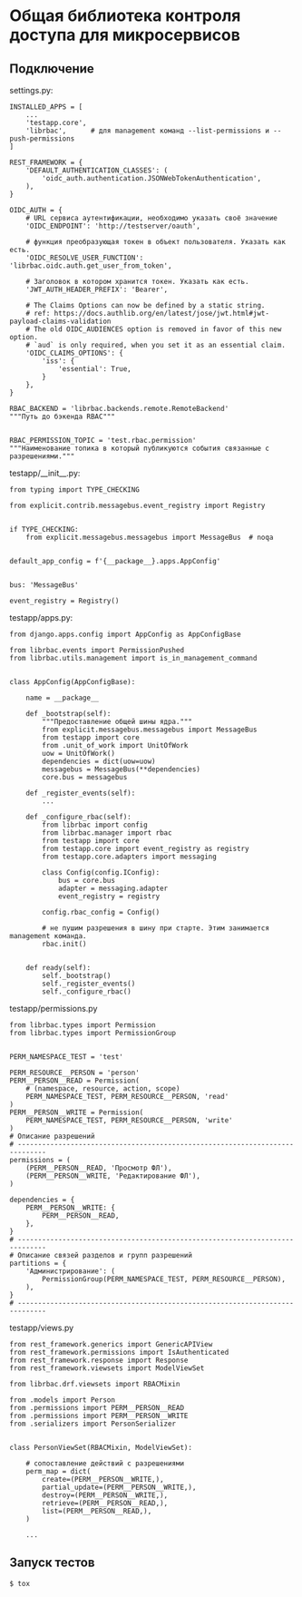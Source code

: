 # Общая библиотека контроля доступа для микросервисов

## Подключение
settings.py:
    
    INSTALLED_APPS = [
        ...
        'testapp.core',
        'librbac',      # для management команд --list-permissions и --push-permissions
    ]
    
    REST_FRAMEWORK = {
        'DEFAULT_AUTHENTICATION_CLASSES': (
            'oidc_auth.authentication.JSONWebTokenAuthentication',
        ),
    }
    
    OIDC_AUTH = {
        # URL сервиса аутентификации, необходимо указать своё значение
        'OIDC_ENDPOINT': 'http://testserver/oauth',
        
        # функция преобразующая токен в объект пользователя. Указать как есть.
        'OIDC_RESOLVE_USER_FUNCTION': 'librbac.oidc.auth.get_user_from_token',
        
        # Заголовок в котором хранится токен. Указать как есть.
        'JWT_AUTH_HEADER_PREFIX': 'Bearer',
    
        # The Claims Options can now be defined by a static string.
        # ref: https://docs.authlib.org/en/latest/jose/jwt.html#jwt-payload-claims-validation
        # The old OIDC_AUDIENCES option is removed in favor of this new option.
        # `aud` is only required, when you set it as an essential claim.
        'OIDC_CLAIMS_OPTIONS': {
            'iss': {
                'essential': True,
            }
        },
    }
    
    RBAC_BACKEND = 'librbac.backends.remote.RemoteBackend'
    """Путь до бэкенда RBAC"""
    
    
    RBAC_PERMISSION_TOPIC = 'test.rbac.permission'
    """Наименование топика в который публикуются события связанные с разрешениями."""


testapp/&#95;&#95;init__.py:

    from typing import TYPE_CHECKING
    
    from explicit.contrib.messagebus.event_registry import Registry
    
    
    if TYPE_CHECKING:
        from explicit.messagebus.messagebus import MessageBus  # noqa
    
    
    default_app_config = f'{__package__}.apps.AppConfig'
    
    
    bus: 'MessageBus'
    
    event_registry = Registry()



testapp/apps.py:

    from django.apps.config import AppConfig as AppConfigBase
    
    from librbac.events import PermissionPushed
    from librbac.utils.management import is_in_management_command
    
    
    class AppConfig(AppConfigBase):
    
        name = __package__
    
        def _bootstrap(self):
            """Предоставление общей шины ядра."""
            from explicit.messagebus.messagebus import MessageBus
            from testapp import core
            from .unit_of_work import UnitOfWork
            uow = UnitOfWork()
            dependencies = dict(uow=uow)
            messagebus = MessageBus(**dependencies)
            core.bus = messagebus
    
        def _register_events(self):
            ...
    
        def _configure_rbac(self):
            from librbac import config
            from librbac.manager import rbac
            from testapp import core
            from testapp.core import event_registry as registry
            from testapp.core.adapters import messaging
    
            class Config(config.IConfig):
                bus = core.bus
                adapter = messaging.adapter
                event_registry = registry

            config.rbac_config = Config()
    
            # не пушим разрешения в шину при старте. Этим занимается management команда.
            rbac.init()
    
    
        def ready(self):
            self._bootstrap()
            self._register_events()
            self._configure_rbac()

testapp/permissions.py

    from librbac.types import Permission
    from librbac.types import PermissionGroup
    
    
    PERM_NAMESPACE_TEST = 'test'
    
    PERM_RESOURCE__PERSON = 'person'
    PERM__PERSON__READ = Permission(
        # (namespace, resource, action, scope)
        PERM_NAMESPACE_TEST, PERM_RESOURCE__PERSON, 'read'
    )
    PERM__PERSON__WRITE = Permission(
        PERM_NAMESPACE_TEST, PERM_RESOURCE__PERSON, 'write'
    )
    # Описание разрешений
    # -----------------------------------------------------------------------------
    permissions = (
        (PERM__PERSON__READ, 'Просмотр ФЛ'),
        (PERM__PERSON__WRITE, 'Редактирование ФЛ'),
    )
    
    dependencies = {
        PERM__PERSON__WRITE: {
            PERM__PERSON__READ,
        },
    }
    # -----------------------------------------------------------------------------
    # Описание связей разделов и групп разрешений
    partitions = {
        'Администрирование': (
            PermissionGroup(PERM_NAMESPACE_TEST, PERM_RESOURCE__PERSON),
        ),
    }
    # -----------------------------------------------------------------------------


testapp/views.py


    from rest_framework.generics import GenericAPIView
    from rest_framework.permissions import IsAuthenticated
    from rest_framework.response import Response
    from rest_framework.viewsets import ModelViewSet
    
    from librbac.drf.viewsets import RBACMixin
    
    from .models import Person
    from .permissions import PERM__PERSON__READ
    from .permissions import PERM__PERSON__WRITE
    from .serializers import PersonSerializer
    

    class PersonViewSet(RBACMixin, ModelViewSet):
        
        # сопоставление действий с разрешениями
        perm_map = dict(
            create=(PERM__PERSON__WRITE,),
            partial_update=(PERM__PERSON__WRITE,),
            destroy=(PERM__PERSON__WRITE,),
            retrieve=(PERM__PERSON__READ,),
            list=(PERM__PERSON__READ,),
        )
    
        ...


## Запуск тестов
    $ tox
